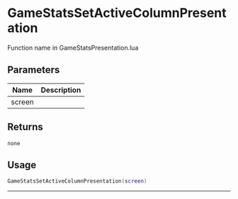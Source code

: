 # GameStatsSetActiveColumnPresentation

Function name in GameStatsPresentation.lua

## Parameters

| Name   | Description |
| ------ | ----------- |
| screen |             |

## Returns

`none`

## Usage

```lua
GameStatsSetActiveColumnPresentation(screen)
```

---

